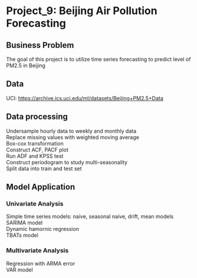 # Project_9: Beijing Air Pollution Forecasting

## Business Problem 
The goal of this project is to utilize time series forecasting to predict level of PM2.5 in Beijing

## Data
UCI: https://archive.ics.uci.edu/ml/datasets/Beijing+PM2.5+Data

## Data processing 
Undersample hourly data to weekly and monthly data <br/>
Replace missing values with weighted moving average <br/>
Box-cox transformation <br/>
Construct ACF, PACF plot <br/>
Run ADF and KPSS test <br/>
Construct periodogram to study multi-seasonality <br/>
Split data into train and test set

## Model Application
### Univariate Analysis
Simple time series models: naive, seasonal naive, drift, mean models <br/>
SARIMA model <br/>
Dynamic hamornic regression <br/>
TBATs model

### Multivariate Analysis
Regression with ARMA error<br/>
VAR model 

